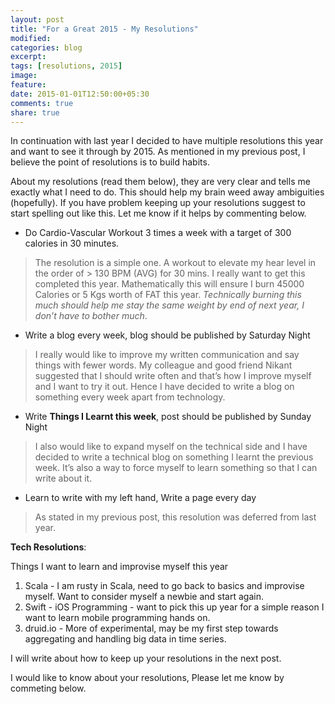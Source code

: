 ```yaml
---
layout: post
title: "For a Great 2015 - My Resolutions"
modified:
categories: blog
excerpt:
tags: [resolutions, 2015]
image:
feature:
date: 2015-01-01T12:50:00+05:30
comments: true
share: true
---
```

In continuation with last year I decided to have multiple resolutions this year and want to see it through by 2015. As mentioned in my previous post, I believe the point of resolutions is to build habits.

About my resolutions (read them below), they are very clear and tells me exactly what I need to do. This should help my brain weed away  ambiguities (hopefully). If you have problem keeping up your resolutions suggest to start spelling out like this. Let me know if it helps by commenting below.

* Do Cardio-Vascular Workout 3 times a week with a target of 300 calories in 30 minutes.

> The resolution is a simple one. A workout to elevate my hear level in the order of > 130 BPM (AVG) for 30 mins. I really want to get this completed this year. Mathematically this will ensure I burn 45000 Calories or 5 Kgs worth of FAT this year. _Technically burning this much should help me stay the same weight by end of next year, I don’t have to bother much_.

* Write a blog every week, blog should be published by Saturday Night

> I really would like to improve my written communication and say things with fewer words. My colleague and good friend Nikant suggested that I should write often and that’s how I improve myself and I want to try it out. Hence I have decided to write a blog on something every week apart from technology.

* Write **Things I Learnt this week**, post should be published by Sunday Night

> I also would like to expand myself on the technical side and I have decided to write a technical blog on something I learnt the previous week. It’s also a way to force myself to learn something so that I can write about it.

* Learn to write with my left hand, Write a page every day

> As stated in my previous post, this resolution was deferred from last year.

**Tech Resolutions**:

Things I want to learn and improvise myself this year

1. Scala - I am rusty in Scala, need to go back to basics and improvise myself. Want to consider myself a newbie and start again.
2. Swift - iOS Programming - want to pick this up year for a simple reason I want to learn mobile programming hands on.
3. druid.io - More of experimental, may be my first step towards aggregating and handling big data in time series.

I will write about how to keep up your resolutions in the next post.

I would like to know about your resolutions, Please let me know by commeting below.
